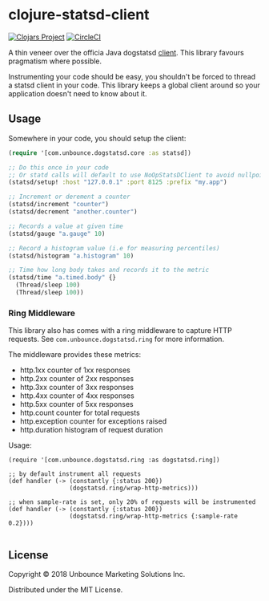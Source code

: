 # clojure-statsd-client

[![Clojars Project](https://img.shields.io/clojars/v/com.unbounce/clojure-dogstatsd-client.svg)](https://clojars.org/com.unbounce/clojure-dogstatsd-client) [![CircleCI](https://circleci.com/gh/unbounce/clojure-dogstatsd-client/tree/master.svg?style=svg)](https://circleci.com/gh/unbounce/clojure-dogstatsd-client/tree/master)

A thin veneer over the officia Java dogstatsd
[client](https://github.com/DataDog/java-dogstatsd-client). This library favours
pragmatism where possible.

Instrumenting your code should be easy, you shouldn't be forced to thread a
statsd client in your code. This library keeps a global client around so your
application doesn't need to know about it.

## Usage

Somewhere in your code, you should setup the client:

``` clojure
(require '[com.unbounce.dogstatsd.core :as statsd])

;; Do this once in your code
;; Or statd calls will default to use NoOpStatsDClient to avoid nullpointer exception
(statsd/setup! :host "127.0.0.1" :port 8125 :prefix "my.app")

;; Increment or derement a counter
(statsd/increment "counter")
(statsd/decrement "another.counter")

;; Records a value at given time
(statsd/gauge "a.gauge" 10)

;; Record a histogram value (i.e for measuring percentiles)
(statsd/histogram "a.histogram" 10)

;; Time how long body takes and records it to the metric
(statsd/time "a.timed.body" {}
  (Thread/sleep 100)
  (Thread/sleep 100))
```

### Ring Middleware

This library also has comes with a ring middleware to capture HTTP requests.
See `com.unbounce.dogstatsd.ring` for more information.

The middleware provides these metrics:

- http.1xx  counter of 1xx responses
- http.2xx  counter of 2xx responses
- http.3xx  counter of 3xx responses
- http.4xx  counter of 4xx responses
- http.5xx  counter of 5xx responses
- http.count     counter for total requests
- http.exception counter for exceptions raised
- http.duration  histogram of request duration

Usage:

```
(require '[com.unbounce.dogstatsd.ring :as dogstatsd.ring])

;; by default instrument all requests
(def handler (-> (constantly {:status 200})
                 (dogstatsd.ring/wrap-http-metrics)))

;; when sample-rate is set, only 20% of requests will be instrumented
(def handler (-> (constantly {:status 200})
                 (dogstatsd.ring/wrap-http-metrics {:sample-rate 0.2})))
                 
```



## License

Copyright © 2018 Unbounce Marketing Solutions Inc.

Distributed under the MIT License.
